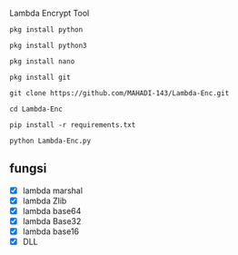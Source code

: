 Lambda Encrypt Tool

`pkg install python`

`pkg install python3`

`pkg install nano`

`pkg install git`

`git clone https://github.com/MAHADI-143/Lambda-Enc.git`

`cd Lambda-Enc`

`pip install -r requirements.txt`

`python Lambda-Enc.py`

## fungsi
- [x] lambda marshal
- [x] lambda Zlib
- [x] lambda base64
- [x] lambda Base32
- [x] lambda base16
- [x] DLL
